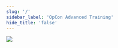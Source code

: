 ```yaml
---
slug: '/'
sidebar_label: 'OpCon Advanced Training'
hide_title: 'false'
---
```


![](../static/imgadvanced/AdvancedTrainingIcon.png)
